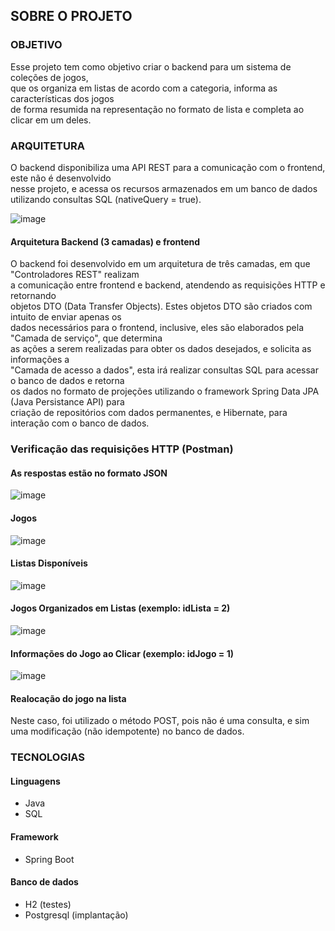 ## SOBRE O PROJETO

### OBJETIVO
Esse projeto tem como objetivo criar o backend para um sistema de coleções de jogos,  
que os organiza em listas de acordo com a categoria, informa as características dos jogos  
de forma resumida na representação no formato de lista e completa ao clicar em um deles.  

### ARQUITETURA
O backend disponibiliza uma API REST para a comunicação com o frontend, este não é desenvolvido  
nesse projeto, e acessa os recursos armazenados em um banco de dados utilizando consultas SQL (nativeQuery = true).  

![image](https://github.com/user-attachments/assets/38f2dc13-1780-4437-8ef5-4be8eb522703)
#### Arquitetura Backend (3 camadas) e frontend

O backend foi desenvolvido em um arquitetura de três camadas, em que "Controladores REST" realizam  
a comunicação entre frontend e backend, atendendo as requisições HTTP e retornando  
objetos DTO (Data Transfer Objects). Estes objetos DTO são criados com intuito de enviar apenas os  
dados necessários para o frontend, inclusive, eles são elaborados pela "Camada de serviço", que determina  
as ações a serem realizadas para obter os dados desejados, e solicita as informações a  
"Camada de acesso a dados", esta irá realizar consultas SQL para acessar o banco de dados e retorna  
os dados no formato de projeções utilizando o framework Spring Data JPA (Java Persistance API) para  
criação de repositórios com dados permanentes, e Hibernate, para interação com o banco de dados.  

### Verificação das requisições HTTP (Postman)
#### As respostas estão no formato JSON

![image](https://github.com/user-attachments/assets/9fd13631-4310-4797-b95b-d92d918e472e)
#### Jogos

![image](https://github.com/user-attachments/assets/9e1ce8a6-d3d2-4f1e-89d1-fc15737b3fb4)
#### Listas Disponíveis

![image](https://github.com/user-attachments/assets/fc7b6e68-7441-4eea-9869-39ae9f367c5a)
#### Jogos Organizados em Listas (exemplo: idLista = 2)

![image](https://github.com/user-attachments/assets/745ecefd-c9ba-47de-9fc2-d48adac7a55b)
#### Informações do Jogo ao Clicar (exemplo: idJogo = 1)

![image](https://github.com/user-attachments/assets/6f28e392-2551-471d-9253-9f89e86b0883)
#### Realocação do jogo na lista

Neste caso, foi utilizado o método POST, pois não é uma consulta, e sim uma modificação (não idempotente) no banco de dados.  

### TECNOLOGIAS

#### Linguagens
- Java
- SQL

#### Framework
- Spring Boot

#### Banco de dados
- H2 (testes)
- Postgresql (implantação)

